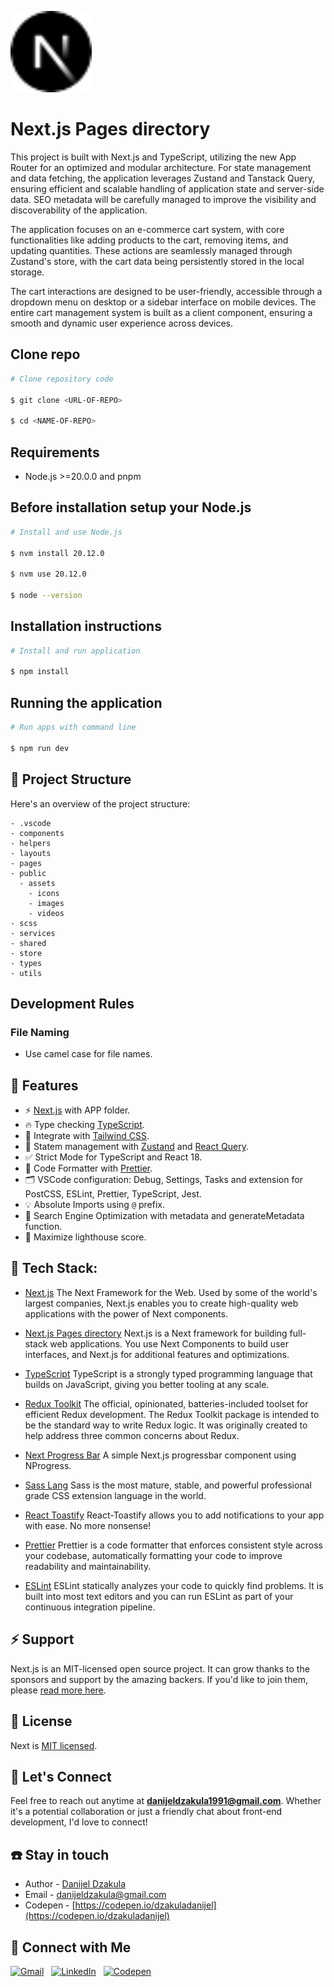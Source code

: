 <p align="left">
    <a href="https://nextjs.org/" target="_blank">
        <img src="https://raw.githubusercontent.com/danijeldzakula/readme-logo-source/a71e6c4091459b8eb6ea200a528aa72f2968e8e3/public/assets/images/nextjs-official.svg" width="130" alt="NextJs Logo" />
    </a>
</p>

# Next.js Pages directory

This project is built with Next.js and TypeScript, utilizing the new App Router for an optimized and modular architecture. For state management and data fetching, the application leverages Zustand and Tanstack Query, ensuring efficient and scalable handling of application state and server-side data. SEO metadata will be carefully managed to improve the visibility and discoverability of the application.

The application focuses on an e-commerce cart system, with core functionalities like adding products to the cart, removing items, and updating quantities. These actions are seamlessly managed through Zustand's store, with the cart data being persistently stored in the local storage.

The cart interactions are designed to be user-friendly, accessible through a dropdown menu on desktop or a sidebar interface on mobile devices. The entire cart management system is built as a client component, ensuring a smooth and dynamic user experience across devices.


## Clone repo

```bash 
# Clone repository code 

$ git clone <URL-OF-REPO>

$ cd <NAME-OF-REPO>
```

## Requirements
 - Node.js >=20.0.0 and pnpm

## Before installation setup your Node.js

```bash
# Install and use Node.js

$ nvm install 20.12.0

$ nvm use 20.12.0

$ node --version
```

## Installation instructions

```bash
# Install and run application 

$ npm install
```

## Running the application

```bash
# Run apps with command line 

$ npm run dev
```

## 🧱 Project Structure

Here's an overview of the project structure:

```plaintext
- .vscode
- components
- helpers
- layouts
- pages
- public
  - assets
    - icons
    - images
    - videos
- scss
- services
- shared
- store
- types 
- utils

```

## Development Rules

### File Naming

- Use camel case for file names.

## 🚀 Features 

- ⚡ [Next.js](https://nextjs.org/) with APP folder.
- 🔥 Type checking [TypeScript](https://www.typescriptlang.org/).
- 💎 Integrate with [Tailwind CSS](https://tailwindcss.com/).
- 🧰 Statem management with [Zustand](https://zustand-demo.pmnd.rs/) and [React Query](https://tanstack.com/query/latest/).
- ✅ Strict Mode for TypeScript and React 18.
- 💖 Code Formatter with [Prettier](https://prettier.io).
- 🗂 VSCode configuration: Debug, Settings, Tasks and extension for PostCSS, ESLint, Prettier, TypeScript, Jest.
- 💡 Absolute Imports using `@` prefix.
- 🚀 Search Engine Optimization with metadata and generateMetadata function.
- 💯 Maximize lighthouse score.

## 📡 Tech Stack:

- [Next.js](https://nextjs.org/) The Next Framework for the Web. Used by some of the world's largest companies, Next.js enables you to create high-quality web applications with the power of Next components.

- [Next.js Pages directory](https://nextjs.org/docs) Next.js is a Next framework for building full-stack web applications. You use Next Components to build user interfaces, and Next.js for additional features and optimizations.

- [TypeScript](https://www.typescriptlang.org/) TypeScript is a strongly typed programming language that builds on JavaScript, giving you better tooling at any scale.

- [Redux Toolkit](https://redux-toolkit.js.org/) The official, opinionated, batteries-included toolset for efficient Redux development. The Redux Toolkit package is intended to be the standard way to write Redux logic. It was originally created to help address three common concerns about Redux.

- [Next Progress Bar](https://www.npmjs.com/package/nextjs-progressbar) A simple Next.js progressbar component using NProgress.

- [Sass Lang](https://sass-lang.com/) Sass is the most mature, stable, and powerful professional grade CSS extension language in the world.

- [React Toastify](https://www.npmjs.com/package/react-toastify/) React-Toastify allows you to add notifications to your app with ease. No more nonsense!

- [Prettier](https://prettier.io/) Prettier is a code formatter that enforces consistent style across your codebase, automatically formatting your code to improve readability and maintainability.

- [ESLint](https://eslint.org/) ESLint statically analyzes your code to quickly find problems. It is built into most text editors and you can run ESLint as part of your continuous integration pipeline.

## ⚡ Support

Next.js is an MIT-licensed open source project. It can grow thanks to the sponsors and support by the amazing backers. If you'd like to join them, please [read more here](https://nextjs.org/docs/community/).

## 🪪 License

Next is [MIT licensed](https://github.com/vercel/next.js/blob/canary/license.md).


## 📩 Let's Connect

Feel free to reach out anytime at **danijeldzakula1991@gmail.com**. Whether it's a potential collaboration or just a friendly chat about front-end development, I'd love to connect!

## ☎️ Stay in touch

- Author - [Danijel Dzakula](https://rs.linkedin.com/in/danijel-dzakula-227530128)
- Email - [danijeldzakula@gmail.com](danijeldzakula1991@gmail.com)
- Codepen - [https://codepen.io/dzakuladanijel](https://codepen.io/dzakuladanijel)

## 🤙 Connect with Me

<p align="left">
  <a target="_blank" href="mailto:danijeldzakula1991@gmail.com"><img src="https://img.shields.io/badge/Gmail-danijeldzakula1991@gmail.com-D14836?style=flat-square&logo=Gmail&logoColor=white" alt="Gmail"></a>&nbsp;&nbsp;
  <a target="_blank" href="https://www.linkedin.com/in/danijel-dzakula-227530128/" target="_blank"><img src="https://img.shields.io/badge/LinkedIn-Danijel%20Dzakula-0077B5?style=flat-square&logo=Linkedin&logoColor=white" alt="LinkedIn"></a>&nbsp;&nbsp;
  <a target="_blank" href="https://codepen.io/dzakuladanijel" target="_blank"><img src="https://img.shields.io/badge/Codepen-Danijel%20Dzakula-000?style=flat-square&logo=Codepen&logoColor=white" alt="Codepen"></a>&nbsp;&nbsp;  
</p>